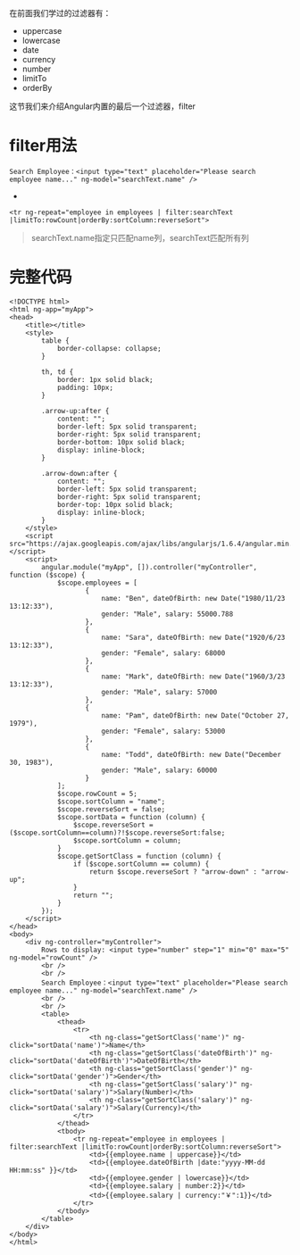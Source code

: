 在前面我们学过的过滤器有：

- uppercase
- lowercase
- date
- currency
- number
- limitTo
- orderBy


这节我们来介绍Angular内置的最后一个过滤器，filter

# filter用法

	Search Employee：<input type="text" placeholder="Please search employee name..." ng-model="searchText.name" />

-

 	<tr ng-repeat="employee in employees | filter:searchText |limitTo:rowCount|orderBy:sortColumn:reverseSort">

> searchText.name指定只匹配name列，searchText匹配所有列


# 完整代码

	<!DOCTYPE html>
	<html ng-app="myApp">
	<head>
	    <title></title>
	    <style>
	        table {
	            border-collapse: collapse;
	        }
	
	        th, td {
	            border: 1px solid black;
	            padding: 10px;
	        }
	
	        .arrow-up:after {
	            content: "";
	            border-left: 5px solid transparent;
	            border-right: 5px solid transparent;
	            border-bottom: 10px solid black;
	            display: inline-block;
	        }
	
	        .arrow-down:after {
	            content: "";
	            border-left: 5px solid transparent;
	            border-right: 5px solid transparent;
	            border-top: 10px solid black;
	            display: inline-block;
	        }
	    </style>
	    <script src="https://ajax.googleapis.com/ajax/libs/angularjs/1.6.4/angular.min.js"></script>
	    <script>
	        angular.module("myApp", []).controller("myController", function ($scope) {
	            $scope.employees = [
	                   {
	                       name: "Ben", dateOfBirth: new Date("1980/11/23 13:12:33"),
	                       gender: "Male", salary: 55000.788
	                   },
	                   {
	                       name: "Sara", dateOfBirth: new Date("1920/6/23 13:12:33"),
	                       gender: "Female", salary: 68000
	                   },
	                   {
	                       name: "Mark", dateOfBirth: new Date("1960/3/23 13:12:33"),
	                       gender: "Male", salary: 57000
	                   },
	                   {
	                       name: "Pam", dateOfBirth: new Date("October 27, 1979"),
	                       gender: "Female", salary: 53000
	                   },
	                   {
	                       name: "Todd", dateOfBirth: new Date("December 30, 1983"),
	                       gender: "Male", salary: 60000
	                   }
	            ];
	            $scope.rowCount = 5;
	            $scope.sortColumn = "name";
	            $scope.reverseSort = false;
	            $scope.sortData = function (column) {
	                $scope.reverseSort =($scope.sortColumn==column)?!$scope.reverseSort:false;
	                $scope.sortColumn = column;
	            }
	            $scope.getSortClass = function (column) {
	                if ($scope.sortColumn == column) {
	                    return $scope.reverseSort ? "arrow-down" : "arrow-up";
	                }
	                return "";
	            }
	        });
	    </script>
	</head>
	<body>
	    <div ng-controller="myController">
	        Rows to display: <input type="number" step="1" min="0" max="5" ng-model="rowCount" />
	        <br />
	        <br />
	        Search Employee：<input type="text" placeholder="Please search employee name..." ng-model="searchText.name" />
	        <br />
	        <br />
	        <table>
	            <thead>
	                <tr>
	                    <th ng-class="getSortClass('name')" ng-click="sortData('name')">Name</th>
	                    <th ng-class="getSortClass('dateOfBirth')" ng-click="sortData('dateOfBirth')">DateOfBirth</th>
	                    <th ng-class="getSortClass('gender')" ng-click="sortData('gender')">Gender</th>
	                    <th ng-class="getSortClass('salary')" ng-click="sortData('salary')">Salary(Number)</th>
	                    <th ng-class="getSortClass('salary')" ng-click="sortData('salary')">Salary(Currency)</th>
	                </tr>
	            </thead>
	            <tbody>
	                <tr ng-repeat="employee in employees | filter:searchText |limitTo:rowCount|orderBy:sortColumn:reverseSort">
	                    <td>{{employee.name | uppercase}}</td>
	                    <td>{{employee.dateOfBirth |date:"yyyy-MM-dd HH:mm:ss" }}</td>
	                    <td>{{employee.gender | lowercase}}</td>
	                    <td>{{employee.salary | number:2}}</td>
	                    <td>{{employee.salary | currency:"￥":1}}</td>
	                </tr>
	            </tbody>
	        </table>
	    </div>
	</body>
	</html>

